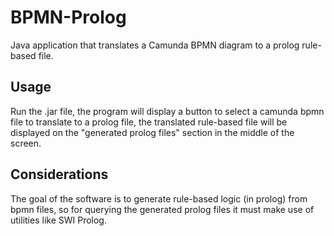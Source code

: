 # BPMN-Prolog
Java application that translates a Camunda BPMN diagram to a prolog rule-based file.

## Usage

Run the .jar file, the program will display a button to select a camunda bpmn file to translate to a prolog file,
the translated rule-based file will be displayed on the "generated prolog files" section in the middle of the screen.

## Considerations

The goal of the software is to generate rule-based logic (in prolog) from bpmn files, so for querying the generated prolog files
it must make use of utilities like SWI Prolog.

